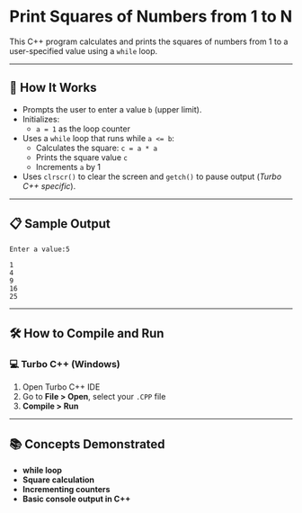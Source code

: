 # Print Squares of Numbers from 1 to N

This C++ program calculates and prints the squares of numbers from 1 to a user-specified value using a `while` loop.

---

## 🚀 How It Works

- Prompts the user to enter a value `b` (upper limit).
- Initializes:
  - `a = 1` as the loop counter
- Uses a `while` loop that runs while `a <= b`:
  - Calculates the square: `c = a * a`
  - Prints the square value `c`
  - Increments `a` by 1
- Uses `clrscr()` to clear the screen and `getch()` to pause output (*Turbo C++ specific*).

---

## 📋 Sample Output

```
Enter a value:5

1
4
9
16
25
```

---

## 🛠️ How to Compile and Run

### 💻 Turbo C++ (Windows)

1. Open Turbo C++ IDE  
2. Go to **File > Open**, select your `.CPP` file  
3. **Compile > Run**

---

## 📚 Concepts Demonstrated
- **while loop**
- **Square calculation**
- **Incrementing counters**
- **Basic console output in C++**
